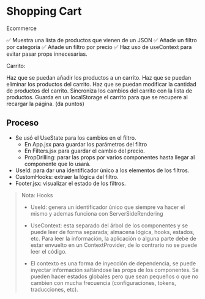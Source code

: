 # Shopping Cart

Ecommerce

✅ Muestra una lista de productos que vienen de un JSON
✅ Añade un filtro por categoría
✅ Añade un filtro por precio
✅ Haz uso de useContext para evitar pasar props innecesarias.

Carrito:

 Haz que se puedan añadir los productos a un carrito.
 Haz que se puedan eliminar los productos del carrito.
 Haz que se puedan modificar la cantidad de productos del carrito.
 Sincroniza los cambios del carrito con la lista de productos.
 Guarda en un localStorage el carrito para que se recupere al recargar la página. (da puntos)

## Proceso

- Se usó el UseState para los cambios en el filtro.
  - En App.jsx para guardar los parámetros del filtro
  - En Filters.jsx para guardar el cambio del precio.
  - PropDrilling: parar las props por varios componentes hasta llegar al componente que lo usará.
- UseId: para dar una identificador único a los elementos de los filtros.
- CustomHooks: extraer la lógica del filtro.
- Footer.jsx: visualizar el estado de los filtros.

> Nota: Hooks
>
> - UseId: genera un identificador único que siempre va hacer el mismo y ademas funciona con ServerSideRendering
>
> - UseContext: esta separado del árbol de los componentes y se puede leer de forma separada; almacena lógica, hooks, estados, etc. Para leer la información, la aplicación o alguna parte debe de estar envuelto en un ContextProvider, de lo contrario no se puede leer el código.
>
> - El contexto es una forma de inyección de dependencia, se puede inyectar información saltándose las props de los componentes. Se pueden hacer estados globales pero que sean pequeños o que no cambien con mucha frecuencia (configuraciones, tokens, traducciones, etc).

